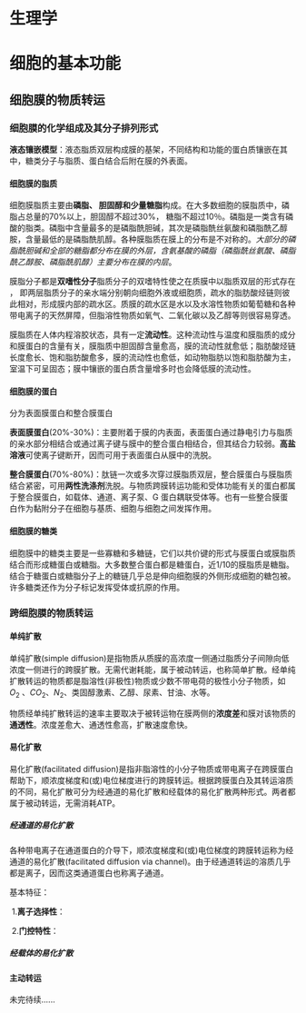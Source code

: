 # 生理学
# 细胞的基本功能

## 细胞膜的物质转运

### 细胞膜的化学组成及其分子排列形式

**液态镶嵌模型**：液态脂质双层构成膜的基架，不同结构和功能的蛋白质镶嵌在其中，糖类分子与脂质、蛋白结合后附在膜的外表面。

#### 细胞膜的脂质

细胞膜脂质主要由**磷脂、 胆固醇和少量糖脂**构成。在大多数细胞的膜脂质中，磷脂占总量的70%以上，胆固醇不超过30%， 糖脂不超过10％。磷脂是一类含有磷酸的脂类。磷脂中含量最多的是磷脂酰胆碱，其次是磷脂酰丝氨酸和磷脂酰乙醇胺，含量最低的是磷脂酰肌醇。各种膜脂质在膜上的分布是不对称的。*大部分的磷脂酰胆碱和全部的糖脂都分布在膜的外层，含氨基酸的磷脂（磷脂酰丝氨酸、磷脂酰乙醇胺、磷脂酰肌醇）主要分布在膜的内层*。

膜脂分子都是**双嗜性分子**脂质分子的双嗜特性使之在质膜中以脂质双层的形式存在 ， 即两层脂质分子的亲水端分别朝向细胞外液或细胞质，疏水的脂肪酸烃链则彼此相对，形成膜内部的疏水区。质膜的疏水区是水以及水溶性物质如葡萄糖和各种带电离子的天然屏障，但脂溶性物质如氧气、二氧化碳以及乙醇等则很容易穿透。

膜脂质在人体内程溶胶状态，具有一定**流动性**。这种流动性与温度和膜脂质的成分和膜蛋白的含量有关，膜脂质中胆固醇含量愈高，膜的流动性就愈低；脂肪酸烃链长度愈长、饱和脂肪酸愈多，膜的流动性也愈低，如动物脂肪以饱和脂肪酸为主，室温下可呈固态；膜中镶嵌的蛋白质含量增多时也会降低膜的流动性。

#### 细胞膜的蛋白

分为表面膜蛋白和整合膜蛋白

**表面膜蛋白**(20%-30%)：主要附着于膜的内表面，表面蛋白通过静电引力与脂质的亲水部分相结合或通过离子键与膜中的整合蛋白相结合，但其结合力较弱。**高盐溶液**可使离子键断开，因而可用于表面蛋白从膜中的洗脱。

**整合膜蛋白**(70%-80%)：肽链一次或多次穿过膜脂质双层，整合膜蛋白与膜脂质结合紧密，可用**两性洗涤剂**洗脱。与物质跨膜转运功能和受体功能有关的蛋白都属于整合膜蛋白，如载体、通道、离子泵、G 蛋白耦联受体等。也有一些整合膜蛋白作为黏附分子在细胞与基质、细胞与细胞之间发挥作用。

#### 细胞膜的糖类

细胞膜中的糖类主要是一些寡糖和多糖链，它们以共价键的形式与膜蛋白或膜脂质结合而形成糖蛋白或糖脂。大多数整合蛋白都是糖蛋白，近1/10的膜脂质是糖脂。结合于糖蛋白或糖脂分子上的糖链几乎总是伸向细胞膜的外侧形成细胞的糖包被。许多糖类还作为分子标记发挥受体或抗原的作用。

### 跨细胞膜的物质转运

#### 单纯扩散

单纯扩散(simple diffusion)是指物质从质膜的高浓度一侧通过脂质分子间隙向低浓度一侧进行的跨膜扩散。无需代谢耗能，属于被动转运，也称简单扩散。经单纯扩散转运的物质都是脂溶性(非极性)物质或少数不带电荷的极性小分子物质，如 $O_2$ 、$CO_2$、$N_2$、类固醇激素、乙醇、尿素、甘油、水等。

物质经单纯扩散转运的速率主要取决于被转运物在膜两侧的**浓度差**和膜对该物质的**通透性**。浓度差愈大、通透性愈高，扩散速度愈快。

#### 易化扩散

易化扩散(facilitated diffusion)是指非脂溶性的小分子物质或带电离子在跨膜蛋白帮助下，顺浓度梯度和(或)电位梯度进行的跨膜转运。根据跨膜蛋白及其转运溶质的不同，易化扩散可分为经通道的易化扩散和经载体的易化扩散两种形式。两者都属于被动转运，无需消耗ATP。

##### 经通道的易化扩散

各种带电离子在通道蛋白的介导下，顺浓度梯度和(或)电位梯度的跨膜转运称为经通道的易化扩散(facilitated diffusion via channel)。由于经通道转运的溶质几乎都是离子，因而这类通道蛋白也称离子通道。

基本特征：

​	1.**离子选择性**：

​	2.**门控特性**：

##### 经载体的易化扩散

#### 主动转运

未完待续......
